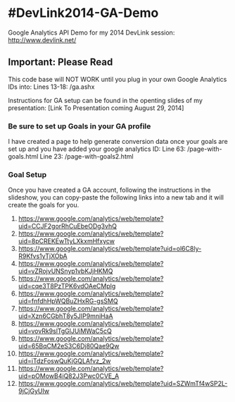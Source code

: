 #DevLink2014-GA-Demo
===================

Google Analytics API Demo for my 2014 DevLink session: http://www.devlink.net/


## Important: Please Read
This code base will NOT WORK until you plug in your own Google Analytics IDs into:
Lines 13-18: /ga.ashx

Instructions for GA setup can be found in the openting slides of my presentation:
[Link To Presentation coming August 29, 2014]

### Be sure to set up Goals in your GA profile
I have created a page to help generate conversion data once your goals are set up and you have added your google analytics ID:
Line 63: /page-with-goals.html
Line 23: /page-with-goals2.html


### Goal Setup
Once you have created a GA account, following the instructions in the slideshow, you can copy-paste the following links into a new tab and it will create the goals for you.

1. https://www.google.com/analytics/web/template?uid=CCJF2gorRhCuEbeODg3vhQ
2. https://www.google.com/analytics/web/template?uid=8pCREKEwTtyLXkxmHfxycw
3. https://www.google.com/analytics/web/template?uid=ol6C8ly-R9Kfvs1yTjXObA
4. https://www.google.com/analytics/web/template?uid=vZRojvUNSnyp1vbKJjHKMQ
5. https://www.google.com/analytics/web/template?uid=cqe3T8PzTPK6vdOAeCMplg
6. https://www.google.com/analytics/web/template?uid=fnfdhHpWQBuZHxRG-gsSMQ
7. https://www.google.com/analytics/web/template?uid=Xzn6CGbhT8y5JIP9mniHaA
8. https://www.google.com/analytics/web/template?uid=vovRk9slTgGlJUiMWaC5cQ
9. https://www.google.com/analytics/web/template?uid=65BqCM2eS3C6Dj80Qae9Qw
10. https://www.google.com/analytics/web/template?uid=iTdzFoswQuKjGQLAfvz_2w
11. https://www.google.com/analytics/web/template?uid=pOMowB4iQ82J3Pwc0CVE_A
12. https://www.google.com/analytics/web/template?uid=SZWmTf4wSP2L-9jCjGyUIw
